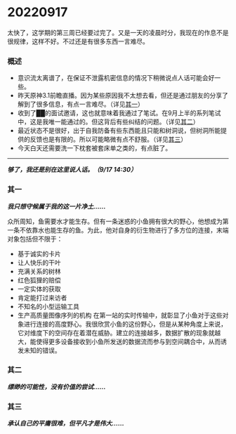 # 20220917

太快了，这学期的第三周已经要过完了。又是一天的凌晨时分，我现在的作息不是很规律，这样不好。不过还是有很多东西一言难尽。

### 概述

- 意识流太离谱了，在保证不泄露机密信息的情况下稍微说点人话可能会好一些。
- 昨天原神3.1前瞻直播。因为某些原因我不太想去看，但还是通过朋友的分享了解到了很多信息，有点一言难尽。（详见[其一](#其一)）
- 收到了██的面试邀请，这也就意味着我通过了笔试。在9月上半的系列笔试中，这是我唯一能通过的。但这背后有些纠结的问题。（详见[其二](#其二)）
- 最近状态不是很好，出于自我防备有些东西能且只能和树洞说，但树洞所能提供的反馈也是有限的。所以可能略微有点不舒服。（详见[其三](#其三)）
- 今天白天还需要洗一下枕套被套床单之类的，有点脏了。

---

***够了，我还是别在这里说人话。（9/17 14:30）***

### 其一

***我只想守候属于我的这一片净土……***

众所周知，鱼需要水才能生存。但有一条迷惑的小鱼拥有很大的野心，他想成为第一条不依靠水也能生存的鱼。为此，他对自身的衍生物进行了多方位的连接，末端对象包括但不限于：
- 基于诚实的卡片
- 让人快乐的干叶
- 充满关系的树林
- 红色狐狸的赔偿
- 一定实体的获取
- 肯定能打过来访者
- 不知名的小型运输工具
- 生产高质量图像序列的机构
在第一站的实时传输中，就彰显了小鱼对于这些对象进行连接的高度野心。我很欣赏小鱼的这份野心，但是从某种角度上来说，它对维度下的空间存在着潜在威胁。建立的连接越多，数据扩散的现象就越大，能使得更多设备接收到小鱼所发送的数据流而参与到空间耦合中，从而诱发未知的错误。

### 其二

***缥缈的可能性，没有价值的尝试……***

### 其三

***承认自己的平庸很难，但平凡才是伟大……***
